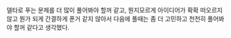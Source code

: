 델타로 푸는 문제를 더 많이 풀어봐야 할꺼 같고, 뭔지모르게 아이디어가 
확확 떠오르지 않고 뭔가 되게 간결하게 푼거 같지 않아서 
다음에 풀때는 좀 더 고민하고 천천히 풀어봐야 할꺼 같다고 생각했다. 